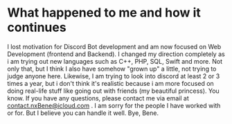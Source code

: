 
# What happened to me and how it continues

I lost motivation for Discord Bot development and am now focused on Web Development (frontend and Backend). I changed my direction completely as i am trying out new languages such as C++, PHP, SQL, Swift and more. Not only that, but I think I also have somehow "grown up" a little, not trying to judge anyone here. Likewise, I am trying to look into discord at least 2 or 3 times a year, but i don't think it's realistic because i am more focused on doing real-life stuff like going out with friends (my beautiful princess). You know. If you have any questions, please contact me via email at contact.nxBene@icloud.com . I am sorry for the people I have worked with or for. But I believe you can handle it well. 
Bye, Bene.
